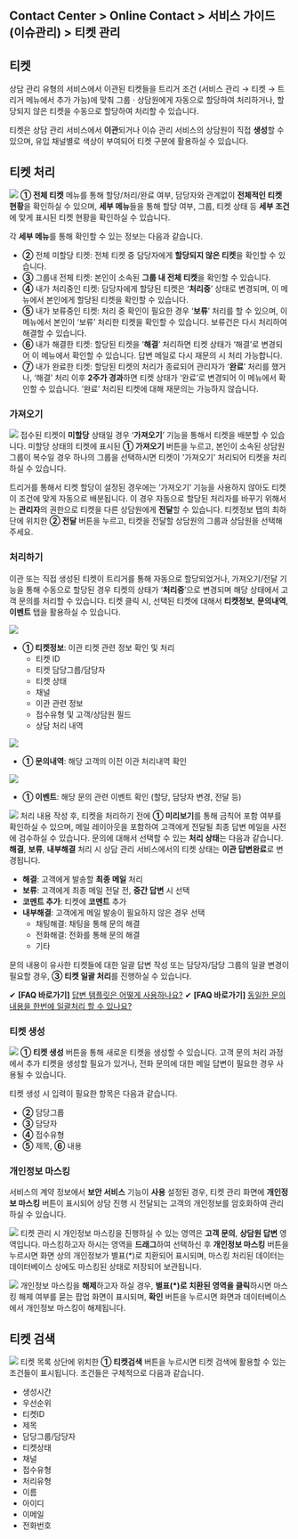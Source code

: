 ## Contact Center > Online Contact > 서비스 가이드 (이슈관리) > 티켓 관리

## 티켓
상담 관리 유형의 서비스에서 이관된 티켓들을 트리거 조건 (서비스 관리 → 티켓 → 트리거 메뉴에서 추가 가능)에 맞춰 그룹 · 상담원에게 자동으로 할당하여 처리하거나, 할당되지 않은 티켓을 수동으로 할당하여 처리할 수 있습니다.

티켓은 상담 관리 서비스에서 **이관**되거나 이슈 관리 서비스의 상담원이 직접 **생성**할 수 있으며, 유입 채널별로 색상이 부여되어 티켓 구분에 활용하실 수 있습니다.

## 티켓 처리
![](http://static.toastoven.net/prod_contact_center/4.1.1-(1)_im_1.png)
**① 전체 티켓** 메뉴를 통해 할당/처리/완료 여부, 담당자와 관계없이 **전체적인 티켓 현황**을 확인하실 수 있으며, **세부 메뉴**들을 통해 할당 여부, 그룹, 티켓 상태 등 **세부 조건**에 맞게 표시된 티켓 현황을 확인하실 수 있습니다. 

각 **세부 메뉴**를 통해 확인할 수 있는 정보는 다음과 같습니다.

-	**②** 전체 미할당 티켓: 전체 티켓 중 담당자에게 **할당되지 않은 티켓**을 확인할 수 있습니다.
-	**③** 그룹내 전체 티켓: 본인이 소속된 **그룹 내 전체 티켓**을 확인할 수 있습니다.
-	**④** 내가 처리중인 티켓: 담당자에게 할당된 티켓은 ‘**처리중**’ 상태로 변경되며, 이 메뉴에서 본인에게 할당된 티켓을 확인할 수 있습니다.
-	**⑤** 내가 보류중인 티켓: 처리 중 확인이 필요한 경우 ‘**보류**’ 처리를 할 수 있으며, 이 메뉴에서 본인이 ‘보류’ 처리한 티켓을 확인할 수 있습니다. 보류건은 다시 처리하여 해결할 수 있습니다.
-	**⑥** 내가 해결한 티켓: 할당된 티켓을 ‘**해결**’ 처리하면 티켓 상태가 ‘해결’로 변경되어 이 메뉴에서 확인할 수 있습니다. 답변 메일로 다시 재문의 시 처리 가능합니다.
-	**⑦** 내가 완료한 티켓: 할당된 티켓의 처리가 종료되어 관리자가 ‘**완료**’ 처리를 했거나, ‘해결’ 처리 이후 **2주가 경과**하면 티켓 상태가 ‘완료’로 변경되어 이 메뉴에서 확인할 수 있습니다. ‘완료’ 처리된 티켓에 대해 재문의는 가능하지 않습니다.

### 가져오기
![](http://static.toastoven.net/prod_contact_center/4.1.2-(1)_im.png)
접수된 티켓이 **미할당** 상태일 경우 ‘**가져오기**’ 기능을 통해서 티켓을 배분할 수 있습니다. 미할당 상태의 티켓에 표시된 **① 가져오기** 버튼을 누르고, 본인이 소속된 상담원 그룹이 복수일 경우 하나의 그룹을 선택하시면 티켓이 '가져오기' 처리되어 티켓을 처리하실 수 있습니다.

트리거를 통해서 티켓 할당이 설정된 경우에는 ‘가져오기’ 기능을 사용하지 않아도 티켓이 조건에 맞게 자동으로 배분됩니다. 이 경우 자동으로 할당된 처리자를 바꾸기 위해서는 **관리자**의 권한으로 티켓을 다른 상담원에게 **전달**할 수 있습니다. 티켓정보 탭의 최하단에 위치한 **② 전달** 버튼을 누르고, 티켓을 전달할 상담원의 그룹과 상담원을 선택해주세요.


### 처리하기
이관 또는 직접 생성된 티켓이 트리거를 통해 자동으로 할당되었거나, 가져오기/전달 기능을 통해 수동으로 할당된 경우 티켓의 상태가 ‘**처리중**’으로 변경되며 해당 상태에서 고객 문의를 처리할 수 있습니다.
티켓 클릭 시, 선택된 티켓에 대해서 **티켓정보**, **문의내역**, **이벤트** 탭을 활용하실 수 있습니다. 

![](http://static.toastoven.net/prod_contact_center/4.1.2-(2)_im_1.png)

- **① 티켓정보**: 이관 티켓 관련 정보 확인 및 처리
  - 티켓 ID
  - 티켓 담당그릅/담당자
  - 티켓 상태
  - 채널
  - 이관 관련 정보
  - 접수유형 및 고객/상담원 필드
  - 상담 처리 내역

![](http://static.toastoven.net/prod_contact_center/4.1.2-(3)_im.png)

- **① 문의내역**: 해당 고객의 이전 이관 처리내역 확인

![](http://static.toastoven.net/prod_contact_center/4.1.2-(4)_im.png)

- **① 이벤트**: 해당 문의 관련 이벤트 확인 (할당, 담당자 변경, 전달 등)

![](http://static.toastoven.net/prod_contact_center/4.1.2-(5)_im_1.png)
처리 내용 작성 후, 티켓을 처리하기 전에 **① 미리보기**를 통해 금칙어 포함 여부를 확인하실 수 있으며, 메일 레이아웃을 포함하여 고객에게 전달될 최종 답변 메일을 사전에 검수하실 수 있습니다.
문의에 대해서 선택할 수 있는 **처리 상태**는 다음과 같습니다. **해결**, **보류**, **내부해결** 처리 시 상담 관리 서비스에서의 티켓 상태는 **이관 답변완료**로 변경됩니다.

- **해결**: 고객에게 발송할 **최종 메일** 처리 
- **보류**: 고객에게 최종 메일 전달 전, **중간 답변** 시 선택
- **코멘트 추가**: 티켓에 **코멘트** 추가
- **내부해결**: 고객에게 메일 발송이 필요하지 않은 경우 선택
    - 채팅해결: 채팅을 통해 문의 해결
    - 전화해결: 전화를 통해 문의 해결
    - 기타
  
문의 내용이 유사한 티켓들에 대한 일괄 답변 작성 또는 담당자/담당 그룹의 일괄 변경이 필요할 경우, **③ 티켓 일괄 처리**를 진행하실 수 있습니다.

✔ **\[FAQ 바로가기]** [답변 템플릿은 어떻게 사용하나요?](https://nhn-contact.oc.toast.com/oc/hc/article/39/)
✔ **\[FAQ 바로가기]** [동일한 문의 내용을 한번에 일괄처리 할 수 있나요?](https://nhn-contact.oc.toast.com/oc/hc/article/38/)

### 티켓 생성
![](http://static.toastoven.net/prod_contact_center/4.1.2-(6)_im.png)
**① 티켓 생성** 버튼을 통해 새로운 티켓을 생성할 수 있습니다. 고객 문의 처리 과정에서 추가 티켓을 생성할 필요가 있거나, 전화 문의에 대한 메일 답변이 필요한 경우 사용될 수 있습니다.

티켓 생성 시 입력이 필요한 항목은 다음과 같습니다.

-	**②** 담당그룹
-	**③** 담당자
-	**④** 접수유형
-	**⑤** 제목, **⑥** 내용

### 개인정보 마스킹
서비스의 계약 정보에서 **보안 서비스** 기능이 **사용** 설정된 경우, 티켓 관리 화면에 **개인정보 마스킹** 버튼이 표시되어 상담 진행 시 전달되는 고객의 개인정보를 암호화하여 관리하실 수 있습니다.  

![](http://static.toastoven.net/prod_contact_center/masking_1.gif)
티켓 관리 시 개인정보 마스킹을 진행하실 수 있는 영역은 **고객 문의**, **상담원 답변** 영역입니다. 마스킹하고자 하시는 영역을 **드래그**하여 선택하신 후 **개인정보 마스킹** 버튼을 누르시면 화면 상의 개인정보가 별표(\*)로 치환되어 표시되며, 마스킹 처리된 데이터는 데이터베이스 상에도 마스킹된 상태로 저장되어 보관됩니다.

![](http://static.toastoven.net/prod_contact_center/masking_2.gif)
개인정보 마스킹을 **해제**하고자 하실 경우, **별표(\*)로 치환된 영역을 클릭**하시면 마스킹 해제 여부를 묻는 팝업 화면이 표시되며, **확인** 버튼을 누르시면 화면과 데이터베이스에서 개인정보 마스킹이 해제됩니다. 

## 티켓 검색
![](http://static.toastoven.net/prod_contact_center/4.1.3-(1)_2_im.png)
티켓 목록 상단에 위치한 **① 티켓검색** 버튼을 누르시면 티켓 검색에 활용할 수 있는 조건들이 표시됩니다. 조건들은 구체적으로 다음과 같습니다.

- 생성시간
- 우선순위
- 티켓ID
- 제목
- 담당그룹/담당자
- 티켓상태
- 채널
- 접수유형
- 처리유형
- 이름
- 아이디
- 이메일
- 전화번호

